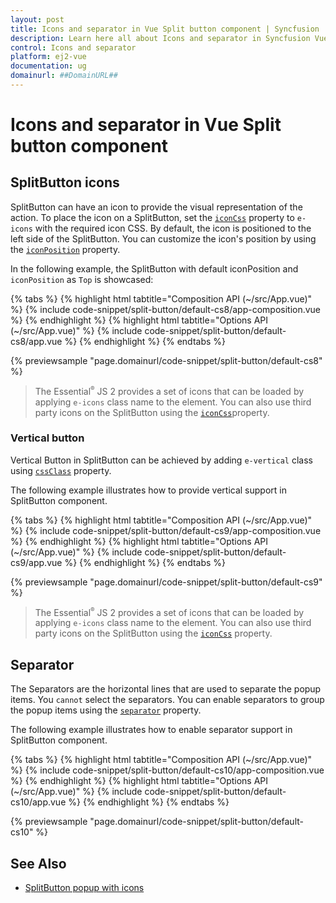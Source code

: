 ```yaml
---
layout: post
title: Icons and separator in Vue Split button component | Syncfusion
description: Learn here all about Icons and separator in Syncfusion Vue Split button component of Syncfusion Essential JS 2 and more.
control: Icons and separator 
platform: ej2-vue
documentation: ug
domainurl: ##DomainURL##
---
```


# Icons and separator in Vue Split button component

## SplitButton icons

SplitButton can have an icon to provide the visual representation of the action. To place the icon on a SplitButton, set the [`iconCss`](https://ej2.syncfusion.com/vue/documentation/api/split-button/#iconcss) property to `e-icons` with the required icon CSS. By default, the icon is positioned to the left side of the SplitButton. You can customize the icon's position by using the [`iconPosition`](https://ej2.syncfusion.com/vue/documentation/api/split-button/#iconposition) property.

In the following example, the SplitButton with default iconPosition and `iconPosition` as `Top` is showcased:

{% tabs %}
{% highlight html tabtitle="Composition API (~/src/App.vue)" %}
{% include code-snippet/split-button/default-cs8/app-composition.vue %}
{% endhighlight %}
{% highlight html tabtitle="Options API (~/src/App.vue)" %}
{% include code-snippet/split-button/default-cs8/app.vue %}
{% endhighlight %}
{% endtabs %}
        
{% previewsample "page.domainurl/code-snippet/split-button/default-cs8" %}

> The Essential<sup style="font-size:70%">&reg;</sup> JS 2 provides a set of icons that can be loaded by applying `e-icons` class name to the element. You can also use third party icons on the SplitButton using the [`iconCss`](https://ej2.syncfusion.com/vue/documentation/api/split-button/#iconcss)property.

### Vertical button

Vertical Button in SplitButton can be achieved by adding `e-vertical` class using [`cssClass`](https://ej2.syncfusion.com/vue/documentation/api/split-button/#cssclass) property.

The following example illustrates how to provide vertical support in SplitButton component.

{% tabs %}
{% highlight html tabtitle="Composition API (~/src/App.vue)" %}
{% include code-snippet/split-button/default-cs9/app-composition.vue %}
{% endhighlight %}
{% highlight html tabtitle="Options API (~/src/App.vue)" %}
{% include code-snippet/split-button/default-cs9/app.vue %}
{% endhighlight %}
{% endtabs %}
        
{% previewsample "page.domainurl/code-snippet/split-button/default-cs9" %}

> The Essential<sup style="font-size:70%">&reg;</sup> JS 2 provides a set of icons that can be loaded by applying `e-icons` class name to the element. You can also use third party icons on the SplitButton using the [`iconCss`](https://ej2.syncfusion.com/vue/documentation/api/split-button/#iconcss) property.

## Separator

The Separators are the horizontal lines that are used to separate the popup items. You `cannot` select the separators. You can enable separators to group the popup items using the [`separator`](https://ej2.syncfusion.com/vue/documentation/api/split-button/#iconposition) property.

The following example illustrates how to enable separator support in SplitButton component.

{% tabs %}
{% highlight html tabtitle="Composition API (~/src/App.vue)" %}
{% include code-snippet/split-button/default-cs10/app-composition.vue %}
{% endhighlight %}
{% highlight html tabtitle="Options API (~/src/App.vue)" %}
{% include code-snippet/split-button/default-cs10/app.vue %}
{% endhighlight %}
{% endtabs %}
        
{% previewsample "page.domainurl/code-snippet/split-button/default-cs10" %}

## See Also

* [SplitButton popup with icons](./popup-items#icons)